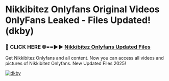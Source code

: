 # Nikkibitez Onlyfans Original Videos 0nlyFans Leaked - Files Updated! (dkby)

<h3>🔴 CLICK HERE 🌐==►► <a href="https://tinyurl.com/ehrbuxhb" rel="nofollow">Nikkibitez Onlyfans Updated Files</a></h3>

Get Nikkibitez Onlyfans and all content. Now you can access all videos and pictures of Nikkibitez Onlyfans. New Updated Files 2025!

[![dkby](https://i.imgur.com/lVYEuWS.gif)](https://tinyurl.com/ehrbuxhb)
